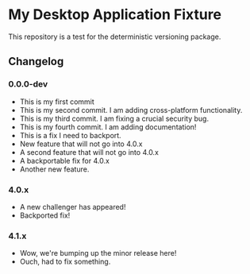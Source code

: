 # My Desktop Application Fixture

This repository is a test for the deterministic versioning package.

## Changelog

### 0.0.0-dev

* This is my first commit
* This is my second commit. I am adding cross-platform functionality.
* This is my third commit. I am fixing a crucial security bug.
* This is my fourth commit. I am adding documentation!
* This is a fix I need to backport.
* New feature that will not go into 4.0.x
* A second feature that will not go into 4.0.x
* A backportable fix for 4.0.x
* Another new feature.

### 4.0.x

* A new challenger has appeared!
* Backported fix!

### 4.1.x

* Wow, we're bumping up the minor release here!
* Ouch, had to fix something.
